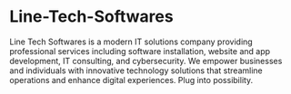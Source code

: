 # Line-Tech-Softwares
Line Tech Softwares is a modern IT solutions company providing professional services including software installation, website and app development, IT consulting, and cybersecurity. We empower businesses and individuals with innovative technology solutions that streamline operations and enhance digital experiences. Plug into possibility.
